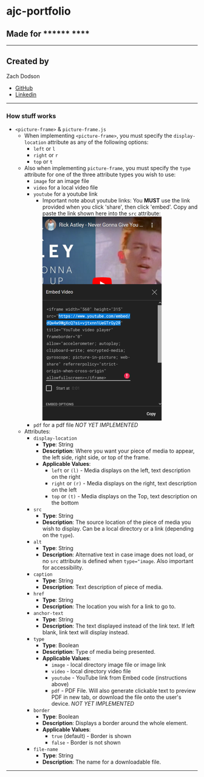 # ajc-portfolio

## Made for ****** ****

---

## Created by

Zach Dodson

* [GitHub](https://github.com/zdodson21)
* [Linkedin](https://www.linkedin.com/in/zach-dodson-psu/)

---

### How stuff works

* `<picture-frame>` & `picture-frame.js`
  * When implementing `<picture-frame>`, you must specify the `display-location` attribute as any of the following options:
    * `left` or `l`
    * `right` or `r`
    * `top` or `t`
  * Also when implementing `picture-frame`, you must specify the `type` attribute for one of the three attribute types you wish to use:
    * `image` for an image file
    * `video` for a local video file
    * `youtube` for a youtube link
      * Important note about youtube links: You **MUST** use the link provided when you click 'share', then click 'embed'. Copy and paste the link shown here into the `src` attribute: ![Look for the text "src", and copy the link quoted within it. DO NOT COPY THE QUOTES!](./assets/images/youtube-link-resize-60.png)
    * `pdf` for a pdf file *NOT YET IMPLEMENTED*
  * Attributes:
    * `display-location`
      * **Type**: String
      * **Description**: Where you want your piece of media to appear, the left side, right side, or top of the frame.
      * **Applicable Values**:
        * `left` or `(l)` - Media displays on the left, text description on the right
        * `right` or `(r)` - Media displays on the right, text description on the left
        * `top` or `(t)` - Media displays on the Top, text description on the bottom
    * `src`
      * **Type**: String
      * **Description**: The source location of the piece of media you wish to display. Can be a local directory or a link (depending on the `type`).
    * `alt`
      * **Type**: String
      * **Description**: Alternative text in case image does not load, or no `src` attribute is defined when `type="image`. Also important for accessibility.
    * `caption`
      * **Type**: String
      * **Description**: Text description of piece of media.
    * `href`
      * **Type**: String
      * **Description**: The location you wish for a link to go to.
    * `anchor-text`
      * **Type**: String
      * **Description**: The text displayed instead of the link text. If left blank, link text will display instead.
    * `type`
      * **Type**: Boolean
      * **Description**: Type of media being presented.
      * **Applicable Values**:
        * `image` - local directory image file or image link
        * `video` - local directory video file
        * `youtube` - YouTube link from Embed code (instructions above)
        * `pdf` - PDF File. Will also generate clickable text to preview PDF in new tab, or download the file onto the user's device. *NOT YET IMPLEMENTED*
    * `border`
      * **Type**: Boolean
      * **Description**: Displays a border around the whole element.
      * **Applicable Values**:
        * `true` (default) - Border is shown
        * `false` - Border is not shown
    * `file-name`
      * **Type**: String
      * **Description**: The name for a downloadable file.

---
